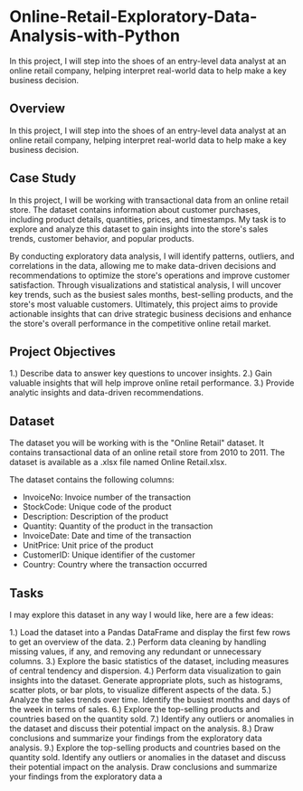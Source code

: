 # Online-Retail-Exploratory-Data-Analysis-with-Python
In this project, I will step into the shoes of an entry-level data analyst at an online retail company, helping interpret real-world data to help make a key business decision.

## Overview
In this project, I will step into the shoes of an entry-level data analyst at an online retail company, helping interpret real-world data to help make a key business decision.

## Case Study
In this project, I will be working with transactional data from an online retail store. The dataset contains information about customer purchases, including product details, quantities, prices, and timestamps. My task is to explore and analyze this dataset to gain insights into the store's sales trends, customer behavior, and popular products.

By conducting exploratory data analysis, I will identify patterns, outliers, and correlations in the data, allowing me to make data-driven decisions and recommendations to optimize the store's operations and improve customer satisfaction. Through visualizations and statistical analysis, I will uncover key trends, such as the busiest sales months, best-selling products, and the store's most valuable customers. Ultimately, this project aims to provide actionable insights that can drive strategic business decisions and enhance the store's overall performance in the competitive online retail market.

## Project Objectives
1.) Describe data to answer key questions to uncover insights.
2.) Gain valuable insights that will help improve online retail performance.
3.) Provide analytic insights and data-driven recommendations.

## Dataset
The dataset you will be working with is the "Online Retail" dataset. It contains transactional data of an online retail store from 2010 to 2011. The dataset is available as a .xlsx file named Online Retail.xlsx.

The dataset contains the following columns:

* InvoiceNo: Invoice number of the transaction
* StockCode: Unique code of the product
* Description: Description of the product
* Quantity: Quantity of the product in the transaction
* InvoiceDate: Date and time of the transaction
* UnitPrice: Unit price of the product
* CustomerID: Unique identifier of the customer
* Country: Country where the transaction occurred

## Tasks
I may explore this dataset in any way I would like, here are a few ideas:

1.) Load the dataset into a Pandas DataFrame and display the first few rows to get an overview of the data.
2.) Perform data cleaning by handling missing values, if any, and removing any redundant or unnecessary columns.
3.) Explore the basic statistics of the dataset, including measures of central tendency and dispersion.
4.) Perform data visualization to gain insights into the dataset. Generate appropriate plots, such as histograms, scatter plots, or bar plots, to visualize different aspects of the data.
5.) Analyze the sales trends over time. Identify the busiest months and days of the week in terms of sales.
6.) Explore the top-selling products and countries based on the quantity sold.
7.) Identify any outliers or anomalies in the dataset and discuss their potential impact on the analysis.
8.) Draw conclusions and summarize your findings from the exploratory data analysis.
9.) Explore the top-selling products and countries based on the quantity sold.
Identify any outliers or anomalies in the dataset and discuss their potential impact on the analysis.
Draw conclusions and summarize your findings from the exploratory data a
